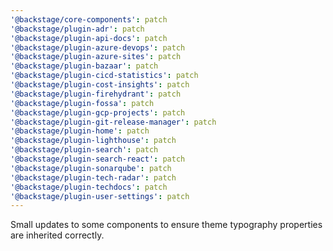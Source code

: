 ```yaml
---
'@backstage/core-components': patch
'@backstage/plugin-adr': patch
'@backstage/plugin-api-docs': patch
'@backstage/plugin-azure-devops': patch
'@backstage/plugin-azure-sites': patch
'@backstage/plugin-bazaar': patch
'@backstage/plugin-cicd-statistics': patch
'@backstage/plugin-cost-insights': patch
'@backstage/plugin-firehydrant': patch
'@backstage/plugin-fossa': patch
'@backstage/plugin-gcp-projects': patch
'@backstage/plugin-git-release-manager': patch
'@backstage/plugin-home': patch
'@backstage/plugin-lighthouse': patch
'@backstage/plugin-search': patch
'@backstage/plugin-search-react': patch
'@backstage/plugin-sonarqube': patch
'@backstage/plugin-tech-radar': patch
'@backstage/plugin-techdocs': patch
'@backstage/plugin-user-settings': patch
---
```


Small updates to some components to ensure theme typography properties are inherited correctly.
